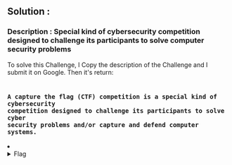 ## Solution :
### Description : Special kind of cybersecurity competition designed to challenge its participants to solve computer security problems

To solve this Challenge, I Copy the description of the Challenge and I submit it on Google.
Then it's return: 

### <code> A capture the flag (CTF) competition is a special kind of cybersecurity competition designed to challenge its participants to solve cyber security problems and/or capture and defend computer systems.</code>


<li>
	<details>
		<summary>Flag</summary>
		CTF
	</details>
</li>